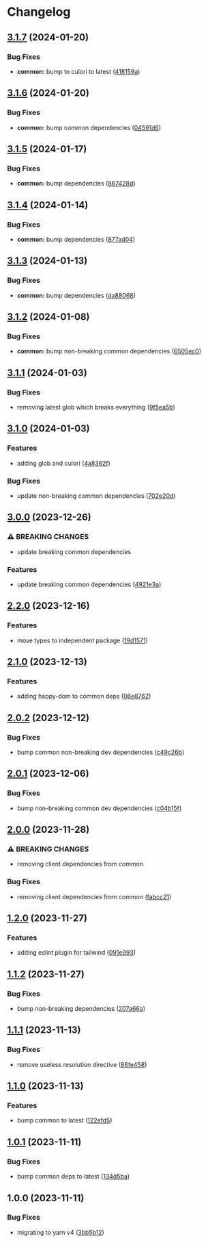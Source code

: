 # Changelog

## [3.1.7](https://github.com/aversini/dev-dependencies/compare/dev-dependencies-common-v3.1.6...dev-dependencies-common-v3.1.7) (2024-01-20)


### Bug Fixes

* **common:** bump to culori to latest ([418159a](https://github.com/aversini/dev-dependencies/commit/418159ab7e3ccc03e078b6ac73a645c6776e7f77))

## [3.1.6](https://github.com/aversini/dev-dependencies/compare/dev-dependencies-common-v3.1.5...dev-dependencies-common-v3.1.6) (2024-01-20)


### Bug Fixes

* **common:** bump common dependencies ([04591d6](https://github.com/aversini/dev-dependencies/commit/04591d64025de4b6c57b2eec61ce1564e8496e3c))

## [3.1.5](https://github.com/aversini/dev-dependencies/compare/dev-dependencies-common-v3.1.4...dev-dependencies-common-v3.1.5) (2024-01-17)


### Bug Fixes

* **common:** bump dependencies ([867428d](https://github.com/aversini/dev-dependencies/commit/867428d0d84adbb45fe164136db37f652bfa5fa6))

## [3.1.4](https://github.com/aversini/dev-dependencies/compare/dev-dependencies-common-v3.1.3...dev-dependencies-common-v3.1.4) (2024-01-14)


### Bug Fixes

* **common:** bump dependencies ([877ad04](https://github.com/aversini/dev-dependencies/commit/877ad0457920bd2ea7d7ddd35dfa958969b034b6))

## [3.1.3](https://github.com/aversini/dev-dependencies/compare/dev-dependencies-common-v3.1.2...dev-dependencies-common-v3.1.3) (2024-01-13)


### Bug Fixes

* **common:** bump dependencies ([da88068](https://github.com/aversini/dev-dependencies/commit/da8806896c3b2528b70005fdf404612f168f59ae))

## [3.1.2](https://github.com/aversini/dev-dependencies/compare/dev-dependencies-common-v3.1.1...dev-dependencies-common-v3.1.2) (2024-01-08)


### Bug Fixes

* **common:** bump non-breaking common dependencies ([6505ec0](https://github.com/aversini/dev-dependencies/commit/6505ec0d3b389e0d666eb5ae610049c8669f4b32))

## [3.1.1](https://github.com/aversini/dev-dependencies/compare/dev-dependencies-common-v3.1.0...dev-dependencies-common-v3.1.1) (2024-01-03)


### Bug Fixes

* removing latest glob which breaks everything ([9f5ea5b](https://github.com/aversini/dev-dependencies/commit/9f5ea5be5ce0689303110b4e0719f0d54ceeffe0))

## [3.1.0](https://github.com/aversini/dev-dependencies/compare/dev-dependencies-common-v3.0.0...dev-dependencies-common-v3.1.0) (2024-01-03)


### Features

* adding glob and culori ([4a8362f](https://github.com/aversini/dev-dependencies/commit/4a8362f155df9529fd4c1858db6bf5c95a5e7298))


### Bug Fixes

* update non-breaking common dependencies ([702e20d](https://github.com/aversini/dev-dependencies/commit/702e20d5b80571f80dce6bf6d9566f478bf198a8))

## [3.0.0](https://github.com/aversini/dev-dependencies/compare/dev-dependencies-common-v2.2.0...dev-dependencies-common-v3.0.0) (2023-12-26)


### ⚠ BREAKING CHANGES

* update breaking common dependencies

### Features

* update breaking common dependencies ([4921e3a](https://github.com/aversini/dev-dependencies/commit/4921e3a6f47edd7ff6a57bb96c166d7c962d69d9))

## [2.2.0](https://github.com/aversini/dev-dependencies/compare/dev-dependencies-common-v2.1.0...dev-dependencies-common-v2.2.0) (2023-12-16)


### Features

* move types to independent package ([19d1571](https://github.com/aversini/dev-dependencies/commit/19d15710996ed663011caa591fa7f720ac2739c9))

## [2.1.0](https://github.com/aversini/dev-dependencies/compare/dev-dependencies-common-v2.0.2...dev-dependencies-common-v2.1.0) (2023-12-13)


### Features

* adding happy-dom to common deps ([06e8762](https://github.com/aversini/dev-dependencies/commit/06e876235ce0109ce817ca41227732b8c80e2751))

## [2.0.2](https://github.com/aversini/dev-dependencies/compare/dev-dependencies-common-v2.0.1...dev-dependencies-common-v2.0.2) (2023-12-12)


### Bug Fixes

* bump common non-breaking dev dependencies ([c49c26b](https://github.com/aversini/dev-dependencies/commit/c49c26b7546e60ac392446cdbaac7de28738db7e))

## [2.0.1](https://github.com/aversini/dev-dependencies/compare/dev-dependencies-common-v2.0.0...dev-dependencies-common-v2.0.1) (2023-12-06)


### Bug Fixes

* bump non-breaking common dev dependencies ([c04b15f](https://github.com/aversini/dev-dependencies/commit/c04b15f472fa463d872dbe1e8626da2bd292d56c))

## [2.0.0](https://github.com/aversini/dev-dependencies/compare/dev-dependencies-common-v1.2.0...dev-dependencies-common-v2.0.0) (2023-11-28)


### ⚠ BREAKING CHANGES

* removing client dependencies from common

### Bug Fixes

* removing client dependencies from common ([fabcc21](https://github.com/aversini/dev-dependencies/commit/fabcc2159b8b8ad59d568f9b6d25bd5f7605a816))

## [1.2.0](https://github.com/aversini/dev-dependencies/compare/dev-dependencies-common-v1.1.2...dev-dependencies-common-v1.2.0) (2023-11-27)


### Features

* adding eslint plugin for tailwind ([091e993](https://github.com/aversini/dev-dependencies/commit/091e9930d30fb15c767823359279cfa6b3d95665))

## [1.1.2](https://github.com/aversini/dev-dependencies/compare/dev-dependencies-common-v1.1.1...dev-dependencies-common-v1.1.2) (2023-11-27)


### Bug Fixes

* bump non-breaking dependencies ([207a66a](https://github.com/aversini/dev-dependencies/commit/207a66ab8d417168e16f9f201a68a9f91363fcbf))

## [1.1.1](https://github.com/aversini/dev-dependencies/compare/dev-dependencies-common-v1.1.0...dev-dependencies-common-v1.1.1) (2023-11-13)


### Bug Fixes

* remove useless resolution directive ([86fe458](https://github.com/aversini/dev-dependencies/commit/86fe458fe2f01fe66f0daf013780fd41ca80ad2f))

## [1.1.0](https://github.com/aversini/dev-dependencies/compare/dev-dependencies-common-v1.0.1...dev-dependencies-common-v1.1.0) (2023-11-13)


### Features

* bump common to latest ([122efd5](https://github.com/aversini/dev-dependencies/commit/122efd512554145a0bc41925ef114b7f6fd68ea6))

## [1.0.1](https://github.com/aversini/dev-dependencies/compare/dev-dependencies-common-v1.0.0...dev-dependencies-common-v1.0.1) (2023-11-11)


### Bug Fixes

* bump common deps to latest ([134d5ba](https://github.com/aversini/dev-dependencies/commit/134d5bac3e913073f141cb24fc536a4aaa9c504e))

## 1.0.0 (2023-11-11)


### Bug Fixes

* migrating to yarn v4 ([3bb5b12](https://github.com/aversini/dev-dependencies/commit/3bb5b120fdaa34832d422c8ab3c438e88c3bb4de))
